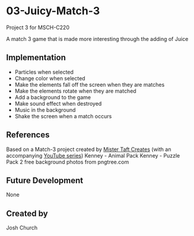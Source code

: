 # 03-Juicy-Match-3
Project 3 for MSCH-C220

A match 3 game that is made more interesting through the adding of Juice

## Implementation
- Particles when selected
- Change color when selected
- Make the elements fall off the screen when they are matches
- Make the elements rotate when they are matched
- Add a background to the game
- Make sound effect when destroyed
- Music in the background
- Shake the screen when a match occurs

## References
Based on a Match-3 project created by [Mister Taft Creates](https://github.com/mistertaftcreates/Godot_match_3) (with an accompanying [YouTube series](https://www.youtube.com/playlist?list=PL4vbr3u7UKWqwQlvwvgNcgDL1p_3hcNn2))
Kenney - Animal Pack
Kenney - Puzzle Pack 2
free background photos from pngtree.com

## Future Development
None

## Created by
Josh Church

